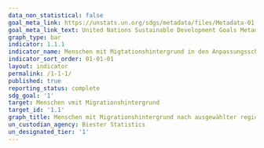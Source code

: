 ```yaml
---
data_non_statistical: false
goal_meta_link: https://unstats.un.org/sdgs/metadata/files/Metadata-01-01-01a.pdf
goal_meta_link_text: United Nations Sustainable Development Goals Metadata (pdf 894kB)
graph_type: bar
indicator: 1.1.1
indicator_name: Menschen mit Migtationshintergrund in den Anpassungsschichten in Niedersachsen (2013 -2016)
indicator_sort_order: 01-01-01
layout: indicator
permalink: /1-1-1/
published: true
reporting_status: complete
sdg_goal: '1'
target: Menschen vmit Migrationshintergrund
target_id: '1.1'
graph_title: Menschen mit Migrationshintergrund nach ausgewählter regionaler Gliederrung
un_custodian_agency: Biester Statistics
un_designated_tier: '1'
---
```


